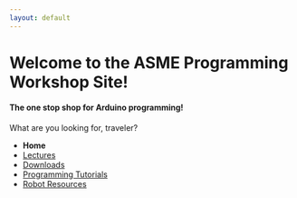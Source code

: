 ```yaml
---
layout: default
---
```


# [](#header-1) Welcome to the ASME Programming Workshop Site!

#### [](#header-4) The one stop shop for Arduino programming!
What are you looking for, traveler?

* **Home**
* [Lectures](pages/Lectures.md)
* [Downloads](pages/Downloads.md)
* [Programming Tutorials](pages/Programming_Tutorials.md)
* [Robot Resources](pages/Robot_Resources.md)
